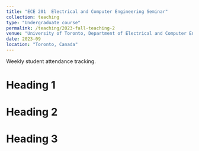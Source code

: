 ```yaml
---
title: "ECE 201  Electrical and Computer Engineering Seminar"
collection: teaching
type: "Undergraduate course"
permalink: /teaching/2023-fall-teaching-2
venue: "University of Toronto, Department of Electrical and Computer Engineering"
date: 2023-09
location: "Toronto, Canada"
---
```


Weekly student attendance tracking. 


Heading 1
======

Heading 2
======

Heading 3
======